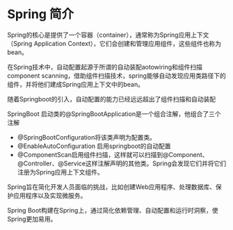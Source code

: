 # Spring 简介

Spring的核心是提供了一个容器（container），通常称为Spring应用上下文（Spring Application Context），它们会创建和管理应用组件，这些组件也称为bean。

在Spring技术中，自动配置起源于所谓的自动装配aotowiring和组件扫描component scanning，借助组件扫描技术，spring能够自动发现应用类路径下的组件，并将他们建成Spring应用上下文中的bean。

随着Springboot的引入，自动配置的能力已经远远超出了组件扫描和自动装配

SpringBoot 启动类的@SpringBootApplication是一个组合注解，他组合了三个注解

+ @SpringBootConfiguration将该类声明为配置类。
+ @EnableAutoConfiguration 启用springboot的自动配置
+ @ComponentScan启用组件扫描，这样就可以扫描到@Component、@Controller、@Service这样注解声明的其他类。Spring会发现它们并将它们注册为Spring应用上下文组件。

Spring旨在简化开发人员面临的挑战，比如创建Web应用程序、处理数据库、保护应用程序以及实现微服务。

Spring Boot构建在Spring上，通过简化依赖管理、自动配置和运行时洞察，使Spring更加易用。































